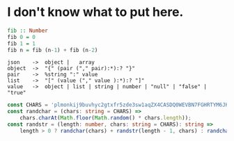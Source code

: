 <!--
### Hi there 👋
-->

<!--
**SimonFJ20/simonfj20** is a ✨ _special_ ✨ repository because its `README.md` (this file) appears on your GitHub profile.

Here are some ideas to get you started:

- 🔭 I’m currently working on ...
- 🌱 I’m currently learning ...
- 👯 I’m looking to collaborate on ...
- 🤔 I’m looking for help with ...
- 💬 Ask me about ...
- 📫 How to reach me: ...
- 😄 Pronouns: ...
- ⚡ Fun fact: ...
-->

# I don't know what to put here.

```hs
fib :: Number
fib 0 = 0
fib 1 = 1
fib n = fib (n-1) + fib (n-2)
```
```nearley
json    ->  object |   array
object  ->  "{" (pair ("," pair):*):? "}"
pair    ->  %string ":" value
list    ->  "[" (value ("," value ):*):? "]"
value   ->  object | list | string | number | "null" | "false" | "true"
```
```ts
const CHARS = 'plmonkij9buvhyc2gtxfr5zde3sw1aqZX4CASDQ0WEVBN7FGHRTYM6JKLU8IOP';
const randchar = (chars: string = CHARS) => 
    chars.charAt(Math.floor(Math.random() * chars.length));
const randstr = (length: number, chars: string = CHARS): string => 
    length > 0 ? randchar(chars) + randstr(length - 1, chars) : randchar(chars);
```
